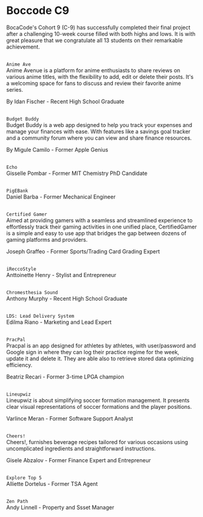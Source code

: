 # Boccode C9 

BocaCode's Cohort 9 (C-9) has successfully completed their final project after a challenging 10-week course filled with both highs and lows. It is with great pleasure that we congratulate all 13 students on their remarkable achievement.

<br>`Anime Ave`<br>
Anime Avenue is a platform for anime enthusiasts to share reviews on various anime titles, with the flexibility to add, edit or delete their posts. It's a welcoming space for fans to discuss and review their favorite anime series.

By Idan Fischer - Recent High School Graduate


<br>`Budget Buddy`<br>
Budget Buddy is a web app designed to help you track your expenses and manage your finances with ease. With features like a savings goal tracker and a community forum where you can view and share finance resources.

By Migule Camilo - Former Apple Genius

<br>`Echo`<br>
Gisselle Pombar - Former MIT Chemistry PhD Candidate

<br>`PigEBank`<br>
Daniel Barba - Former Mechanical Engineer

<br>`Certified Gamer`<br>
Aimed at providing gamers with a seamless and streamlined experience to effortlessly track their gaming activities in one unified place, CertifiedGamer is a simple and easy to use app that bridges the gap between dozens of gaming platforms and providers.

Joseph Graffeo - Former Sports/Trading Card Grading Expert

<br>`iReccoStyle`<br>
Anttoinette Henry - Stylist and Entrepreneur

<br>`Chromesthesia Sound`<br>
Anthony Murphy - Recent High School Graduate

<br>`LDS: Lead Delivery System`<br>
Edilma Riano - Marketing and Lead Expert

<br>`PracPal`<br>
Pracpal is an app designed for athletes by athletes, with user/password and Google sign in where they can log their practice regime for the week, update it and delete it. They are able also to retrieve stored data optimizing efficiency.

Beatriz Recari - Former 3-time LPGA champion


<br>`Lineupwiz`<br>
Lineupwiz is about simplifying soccer formation management. It presents clear visual representations of soccer formations and the player positions.

Varlince Meran - Former Software Support Analyst


<br>`Cheers!`<br>
Cheers!, furnishes beverage recipes tailored for various occasions using uncomplicated ingredients and straightforward instructions.

Gisele Abzalov - Former Finance Expert and Entrepreneur

<br>`Explore Top 5`<br>
Alliette Dortelus - Former TSA Agent

<br>`Zen Path`<br>
Andy Linnell - Property and Ssset Manager